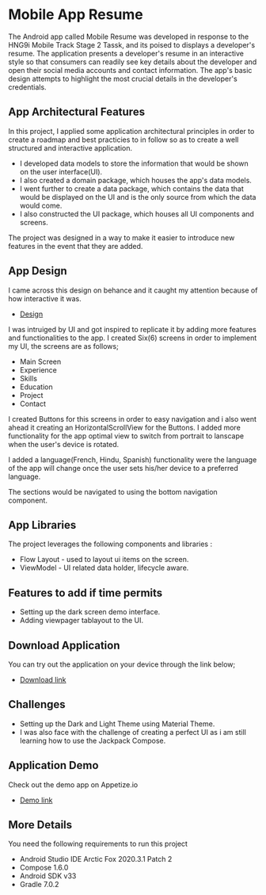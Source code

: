 <h1> Mobile App Resume</h1>
The Android app called Mobile Resume was developed in response to the HNG9i Mobile Track Stage 2 Tassk, and its poised to displays a developer's resume.
The application presents a developer's resume in an interactive style so that consumers can readily see key details about the developer and open their social media accounts and contact information. The app's basic design attempts to highlight the most crucial details in the developer's credentials.

## App Architectural Features
In this project, I applied some application architectural principles in order to create a roadmap and best practicies to in follow so as to create a well structured and interactive application.

*  I developed data models to store the information that would be shown on the user interface(UI).
*  I also created a domain package, which houses the app's data models.
*  I went further to create a data package, which contains the data that would be displayed on  the UI and is the only source from which the data would come.
* I also constructed the UI package, which houses all UI components and screens.
<p>The project was designed in a way to make it easier to introduce new features in the event that they are added.</p>

## App Design
I came across this design on behance and it caught my attention because of how interactive it was.
* [Design](https://www.behance.net/gallery/155831917/Interactive-Resume?tracking_source=search_projects%7Cresume+mobile+app)

 I was intruiged by UI and got inspired to replicate it by adding more features and functionalities to the app. I created Six(6) screens in order to implement my UI, the screens are as follows;
*  Main Screen
*  Experience
*  Skills
*  Education
*  Project
*  Contact

I created Buttons for this screens in order to easy navigation and i also went ahead it creating an HorizontalScrollView for the Buttons. I added more functionality for the app optimal view to switch from portrait to lanscape when the user's device is rotated.
<p>I added a language(French, Hindu, Spanish) functionality were the language of the app will change once the user sets his/her device to a preferred language.</p>
The sections would be navigated to using the bottom navigation component.

##  App Libraries

The project leverages the following components and libraries :
*  Flow Layout - used to layout ui items on the screen.
*  ViewModel - UI related data holder, lifecycle aware.

##  Features to add if time permits
* Setting up the dark screen demo interface.
* Adding viewpager tablayout to the UI.

## Download Application
You can try out the application on your device through the link below;
*  [Download link](https://github.com/nsikakudo/resumeapp/raw/main/app/app-debug.apk)

## Challenges 
*  Setting up the Dark and Light Theme using Material Theme. 
*  I was also face with the challenge of creating a perfect UI as i am still learning how to use the Jackpack Compose.

## Application Demo
Check out the demo app on Appetize.io
*  [Demo link](https://appetize.io/app/kxel3i2lnh4e3lznyowoax6eqq?device=pixel4&osVersion=11.0&scale=75)

## More Details
You need the following requirements to run this project

*   Android Studio IDE Arctic Fox 2020.3.1 Patch 2
*   Compose 1.6.0
*   Android SDK v33
*   Gradle 7.0.2

